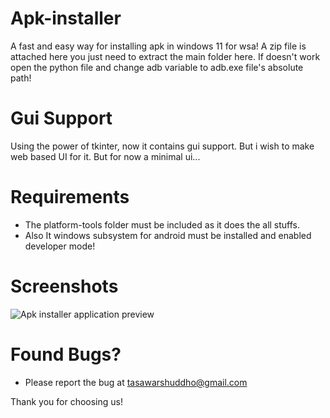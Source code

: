 # Apk-installer
A fast and easy way for installing apk in windows 11 for wsa! A zip file is attached here you just need to extract the main folder  here. If doesn't work open the python file and change adb variable to adb.exe file's absolute path!

# Gui Support
Using the power of tkinter, now it contains gui support. But i wish to make web based UI for it. But for now a minimal ui...

# Requirements
- The platform-tools folder must be included as it does the all stuffs.
- Also It windows subsystem for android must be installed and enabled developer mode!

# Screenshots
![Apk installer application preview](https://i.ibb.co/Scxqvdf/Screenshot-2021-11-09-153916.png)

# Found Bugs?

- Please report the bug at tasawarshuddho@gmail.com

Thank you for choosing us!
